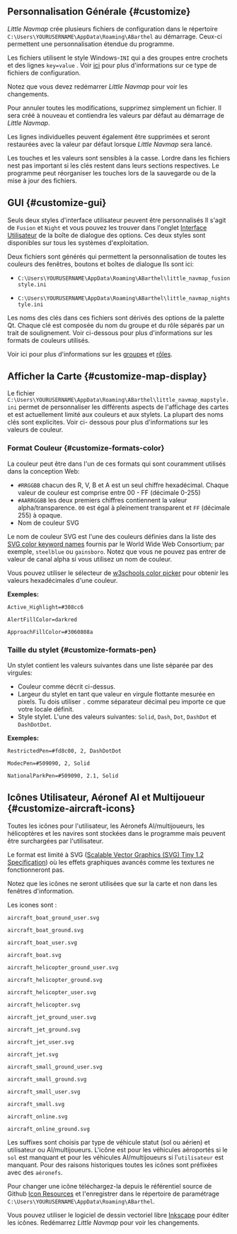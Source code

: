 ## Personnalisation Générale {#customize}

_Little Navmap_ crée plusieurs fichiers de configuration dans le répertoire `C:\Users\YOURUSERNAME\AppData\Roaming\ABarthel` au démarrage. Ceux-ci permettent une personnalisation étendue du programme.

Les fichiers utilisent le style Windows-`INI` qui a des groupes entre crochets et des lignes `key=value` .  Voir [ici](https://en.wikipedia.org/wiki/INI_file) pour plus d'informations sur ce type de fichiers de configuration.

Notez que vous devez redémarrer _Little Navmap_ pour voir les changements.

Pour annuler toutes les modifications, supprimez simplement un fichier. Il sera créé à nouveau et contiendra les valeurs par défaut au démarrage de _Little Navmap_.

Les lignes individuelles peuvent également être supprimées et seront restaurées avec la valeur par défaut lorsque _Little Navmap_ sera lancé.

Les touches et les valeurs sont sensibles à la casse. Lordre dans les fichiers nest pas important si les clés restent dans leurs sections respectives. Le programme peut réorganiser les touches lors de la sauvegarde ou de la mise à jour des fichiers.

## GUI {#customize-gui}

Seuls deux styles d'interface utilisateur peuvent être personnalisés Il s'agit de `Fusion` et `Night` et vous pouvez les trouver dans l'onglet [Interface Utilisateur](OPTIONS.md#user-interface) de la boîte de dialogue des options. Ces deux styles sont disponibles sur tous les systèmes d'exploitation.

Deux fichiers sont générés qui permettent la personnalisation de toutes les couleurs des fenêtres, boutons et boîtes de dialogue Ils sont ici:

* `C:\Users\YOURUSERNAME\AppData\Roaming\ABarthel\little_navmap_fusionstyle.ini`

* `C:\Users\YOURUSERNAME\AppData\Roaming\ABarthel\little_navmap_nightstyle.ini`

Les noms des clés dans ces fichiers sont dérivés des options de la palette Qt. Chaque clé est composée du nom du groupe et du rôle séparés par un trait de soulignement. Voir ci-dessous pour plus d'informations sur les formats de couleurs utilisés.

Voir ici pour plus d'informations sur les [groupes](http://doc.qt.io/qt-5.6/qpalette.html#ColorGroup-enum) et [rôles](http://doc.qt.io/qt-5.6/qpalette.html#ColorRole-enum).


## Afficher la Carte {#customize-map-display}

Le fichier
`C:\Users\YOURUSERNAME\AppData\Roaming\ABarthel\little_navmap_mapstyle.ini` permet de personnaliser les différents aspects de l'affichage des cartes et est actuellement limité aux couleurs et aux stylets. La plupart des noms clés sont explicites. Voir ci- dessous pour plus d'informations sur les valeurs de couleur.

### Format Couleur  {#customize-formats-color}

La couleur peut être dans l'un de ces formats qui sont couramment utilisés dans la conception Web:

* `#RRGGBB` chacun des R, V, B et A est un seul chiffre hexadécimal. Chaque valeur de couleur est comprise entre 00 - FF \(décimale 0-255\)
* `#AARRGGBB` les deux premiers chiffres contiennent la valeur alpha/transparence. `00` est égal à pleinement transparent et `FF` \(décimale 255\) à opaque.
* Nom de couleur SVG

Le nom de couleur SVG est l'une des couleurs définies dans la liste des [SVG color keyword names](https://www.w3.org/TR/SVG/types.html#ColorKeywords) fournis par le World Wide Web Consortium; par exemple, `steelblue` ou `gainsboro`. Notez que vous ne pouvez pas entrer de valeur de canal alpha si vous utilisez un nom de couleur.

Vous pouvez utiliser le sélecteur de [w3schools color picker](https://www.w3schools.com/colors/colors_picker.asp) pour obtenir les valeurs hexadécimales d'une couleur.

**Exemples:**

`Active_Highlight=#308cc6`

`AlertFillColor=darkred`

`ApproachFillColor=#3060808a`

### Taille du stylet {#customize-formats-pen}

Un stylet contient les valeurs suivantes dans une liste séparée par des virgules:

* Couleur comme décrit ci-dessus.
* Largeur du stylet en tant que valeur en virgule flottante mesurée en pixels. Tu dois utiliser `.` comme séparateur décimal peu importe ce que votre locale définit.
* Style stylet. L'une des valeurs suivantes:  `Solid`, `Dash`, `Dot`, `DashDot` et `DashDotDot`.

**Exemples:**

`RestrictedPen=#fd8c00, 2, DashDotDot`

`ModecPen=#509090, 2, Solid`

`NationalParkPen=#509090, 2.1, Solid`

## Icônes Utilisateur, Aéronef AI et Multijoueur {#customize-aircraft-icons}

Toutes les icônes pour l'utilisateur, les Aéronefs AI/multijoueurs, les hélicoptères et les navires sont stockées dans le programme mais peuvent être surchargées par l'utilisateur.

Le format est limité à SVG \([Scalable Vector Graphics \(SVG\) Tiny 1.2 Specification](https://www.w3.org/TR/SVGMobile12)\) où les effets graphiques avancés comme les textures ne fonctionneront pas.

Notez que les icônes ne seront utilisées que sur la carte et non dans les fenêtres d'information.

Les icones sont :

`aircraft_boat_ground_user.svg`

`aircraft_boat_ground.svg`

`aircraft_boat_user.svg`

`aircraft_boat.svg`

`aircraft_helicopter_ground_user.svg`

`aircraft_helicopter_ground.svg`

`aircraft_helicopter_user.svg`

`aircraft_helicopter.svg`

`aircraft_jet_ground_user.svg`

`aircraft_jet_ground.svg`

`aircraft_jet_user.svg`

`aircraft_jet.svg`

`aircraft_small_ground_user.svg`

`aircraft_small_ground.svg`

`aircraft_small_user.svg`

`aircraft_small.svg`

`aircraft_online.svg`

`aircraft_online_ground.svg`

Les suffixes sont choisis par type de véhicule statut \(sol ou aérien\)  et utilisateur ou AI/multijoueurs. L'icône est pour les véhicules aéroportés si le `sol` est manquant et pour les véhicules AI/multijoueurs   si l'`utilisateur` est manquant. Pour des raisons historiques toutes les icônes sont préfixées avec des `aéronefs`.

Pour changer une icône téléchargez-la depuis le référentiel source de Github [Icon Resources](https://github.com/albar965/littlenavmap/tree/release/1.8/resources/icons) et l'enregistrer dans le répertoire de paramétrage `C:\Users\YOURUSERNAME\AppData\Roaming\ABarthel`.

Vous pouvez utiliser le logiciel de dessin vectoriel libre [Inkscape](https://inkscape.org) pour éditer les icônes.
Redémarrez *Little Navmap* pour voir les changements.
